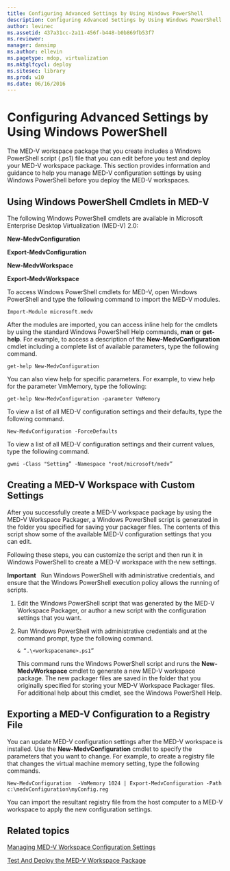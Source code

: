 ```yaml
---
title: Configuring Advanced Settings by Using Windows PowerShell
description: Configuring Advanced Settings by Using Windows PowerShell
author: levinec
ms.assetid: 437a31cc-2a11-456f-b448-b0b869fb53f7
ms.reviewer: 
manager: dansimp
ms.author: ellevin
ms.pagetype: mdop, virtualization
ms.mktglfcycl: deploy
ms.sitesec: library
ms.prod: w10
ms.date: 06/16/2016
---
```



# Configuring Advanced Settings by Using Windows PowerShell


The MED-V workspace package that you create includes a Windows PowerShell script (.ps1) file that you can edit before you test and deploy your MED-V workspace package. This section provides information and guidance to help you manage MED-V configuration settings by using Windows PowerShell before you deploy the MED-V workspaces.

## Using Windows PowerShell Cmdlets in MED-V


The following Windows PowerShell cmdlets are available in Microsoft Enterprise Desktop Virtualization (MED-V) 2.0:

**New-MedvConfiguration**

**Export-MedvConfiguration**

**New-MedvWorkspace**

**Export-MedvWorkspace**

To access Windows PowerShell cmdlets for MED-V, open Windows PowerShell and type the following command to import the MED-V modules.

``` syntax
Import-Module microsoft.medv
```

After the modules are imported, you can access inline help for the cmdlets by using the standard Windows PowerShell Help commands, **man** or **get-help**. For example, to access a description of the **New-MedvConfiguration** cmdlet including a complete list of available parameters, type the following command.

``` syntax
get-help New-MedvConfiguration
```

You can also view help for specific parameters. For example, to view help for the parameter VmMemory, type the following:

``` syntax
get-help New-MedvConfiguration -parameter VmMemory
```

To view a list of all MED-V configuration settings and their defaults, type the following command.

``` syntax
New-MedvConfiguration -ForceDefaults
```

To view a list of all MED-V configuration settings and their current values, type the following command.

``` syntax
gwmi -Class "Setting” -Namespace "root/microsoft/medv”
```

## Creating a MED-V Workspace with Custom Settings


After you successfully create a MED-V workspace package by using the MED-V Workspace Packager, a Windows PowerShell script is generated in the folder you specified for saving your packager files. The contents of this script show some of the available MED-V configuration settings that you can edit.

Following these steps, you can customize the script and then run it in Windows PowerShell to create a MED-V workspace with the new settings.

**Important**  
Run Windows PowerShell with administrative credentials, and ensure that the Windows PowerShell execution policy allows the running of scripts.

1.  Edit the Windows PowerShell script that was generated by the MED-V Workspace Packager, or author a new script with the configuration settings that you want.

2.  Run Windows PowerShell with administrative credentials and at the command prompt, type the following command.

    ``` syntax
    & “.\<workspacename>.ps1”
    ```

    This command runs the Windows PowerShell script and runs the **New-MedvWorkspace** cmdlet to generate a new MED-V workspace package. The new packager files are saved in the folder that you originally specified for storing your MED-V Workspace Packager files. For additional help about this cmdlet, see the Windows PowerShell Help.

 

## Exporting a MED-V Configuration to a Registry File


You can update MED-V configuration settings after the MED-V workspace is installed. Use the **New-MedvConfiguration** cmdlet to specify the parameters that you want to change. For example, to create a registry file that changes the virtual machine memory setting, type the following commands.

``` syntax
New-MedvConfiguration  -VmMemory 1024 | Export-MedvConfiguration -Path c:\medvConfiguration\myConfig.reg
```

You can import the resultant registry file from the host computer to a MED-V workspace to apply the new configuration settings.

## Related topics


[Managing MED-V Workspace Configuration Settings](managing-med-v-workspace-configuration-settings.md)

[Test And Deploy the MED-V Workspace Package](test-and-deploy-the-med-v-workspace-package.md)

 

 





